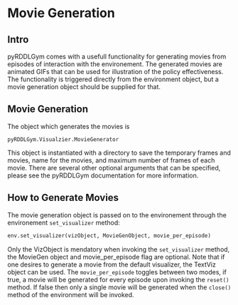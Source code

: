 # Movie Generation

## Intro

pyRDDLGym comes with a usefull functionality for generating movies from episodes of interaction with the environement.
The generated movies are animated GIFs that can be used for illustration of the policy effectiveness. 
The functionality is triggered directly from the environment object, but a movie generation object should be supplied for that.

## Movie Generation
The object which generates the movies is
```
pyRDDLGym.Visualzier.MovieGenerator
```
This object is instantiated with a directory to save the temporary frames and movies, name for the movies, and maximum number of frames of each movie.
There are several other optional arguments that can be specified, please see the pyRDDLGym documentation for more information.

## How to Generate Movies
The movie generation object is passed on to the environement through the environement `set_visualizer` method:
```python
env.set_visualizer(vizObject, MovieGenObject, movie_per_episode)
```
Only the VizObject is mendatory when invoking the `set_visualizer` method, the MovieGen object and movie_per_episode flag are optional.
Note that if one desires to generate a movie from the default visualizer, the TextViz object can be used.
The `movie_per_episode` toggles between two modes, if true, a movie will be generated for every episode upon invoking the `reset()` method.
If false then only a single movie will be generated when the `close()` method of the environment will be invoked.
